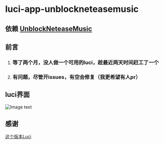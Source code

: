# luci-app-unblockneteasemusic

## 依赖 [UnblockNeteaseMusic](https://github.com/cnsilvan/UnblockNeteaseMusic)

## 前言

1. ### 等了两个月，没人做一个可用的luci，趁最近两天时间赶工了一个

2. ### 有问题，尽管开issues，有空会修复（我更希望有人pr）

## luci界面

![Image text](https://raw.githubusercontent.com/cnsilvan/luci-app-unblockneteasemusic/master/pic/1.png)

## 感谢

  [这个版本Luci](https://github.com/project-openwrt/luci-app-unblockneteasemusic)
